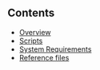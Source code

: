 ## Contents

- [Overview](#overview)
- [Scripts](#Scripts)
- [System Requirements](#system-requirements)
- [Reference files](#Referencefiles)
